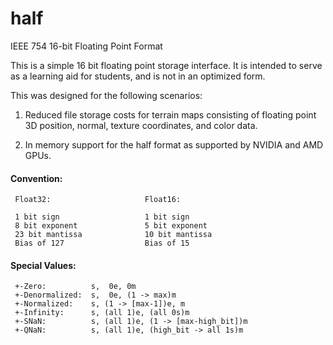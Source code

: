 half  
====  
  
IEEE 754 16-bit Floating Point Format

This is a simple 16 bit floating point storage interface. It is intended to 
serve as a learning aid for students, and is not in an optimized form.

This was designed for the following scenarios:

  1. Reduced file storage costs for terrain maps consisting of floating 
     point 3D position, normal, texture coordinates, and color data.

  2. In memory support for the half format as supported by NVIDIA and AMD
     GPUs.    


#### Convention:  

     Float32:                     Float16:

     1 bit sign                   1 bit sign
     8 bit exponent               5 bit exponent
     23 bit mantissa              10 bit mantissa
     Bias of 127                  Bias of 15  


#### Special Values:

     +-Zero:          s,  0e, 0m
     +-Denormalized:  s,  0e, (1 -> max)m
     +-Normalized:    s, (1 -> [max-1])e, m
     +-Infinity:      s, (all 1)e, (all 0s)m
     +-SNaN:          s, (all 1)e, (1 -> [max-high_bit])m
     +-QNaN:          s, (all 1)e, (high_bit -> all 1s)m